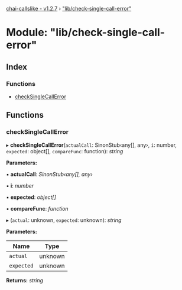 [chai-callslike - v1.2.7](../README.md) › ["lib/check-single-call-error"](_lib_check_single_call_error_.md)

# Module: "lib/check-single-call-error"

## Index

### Functions

* [checkSingleCallError](_lib_check_single_call_error_.md#checksinglecallerror)

## Functions

###  checkSingleCallError

▸ **checkSingleCallError**(`actualCall`: SinonStub‹any[], any›, `i`: number, `expected`: object[], `compareFunc`: function): *string*

**Parameters:**

▪ **actualCall**: *SinonStub‹any[], any›*

▪ **i**: *number*

▪ **expected**: *object[]*

▪ **compareFunc**: *function*

▸ (`actual`: unknown, `expected`: unknown): *string*

**Parameters:**

Name | Type |
------ | ------ |
`actual` | unknown |
`expected` | unknown |

**Returns:** *string*
